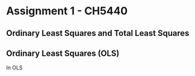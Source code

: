 # Assignment 1 - CH5440
## Ordinary Least Squares and Total Least Squares
## Ordinary Least Squares (OLS)
In OLS
